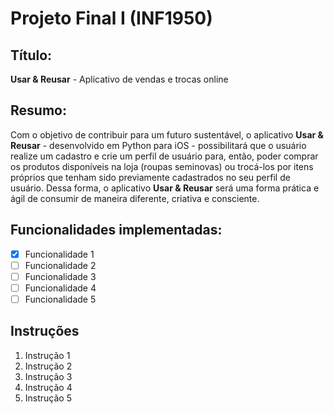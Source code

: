 # Projeto Final I (INF1950)
## Título: 
**Usar & Reusar** - Aplicativo de vendas e trocas online
## Resumo:
Com o objetivo de contribuir para um futuro sustentável, o aplicativo **Usar & Reusar** - desenvolvido em Python para iOS - possibilitará que o usuário realize um cadastro e crie um perfil de usuário para, então, poder comprar os produtos disponíveis na loja (roupas seminovas) ou trocá-los por itens próprios que tenham sido previamente cadastrados no seu perfil de usuário. Dessa forma, o aplicativo **Usar & Reusar** será uma forma prática e ágil de consumir de maneira diferente, criativa e consciente.   

## Funcionalidades implementadas:
- [x] Funcionalidade 1
- [ ] Funcionalidade 2
- [ ] Funcionalidade 3
- [ ] Funcionalidade 4
- [ ] Funcionalidade 5

## Instruções
1. Instrução 1
2. Instrução 2
3. Instrução 3
4. Instrução 4
5. Instrução 5
